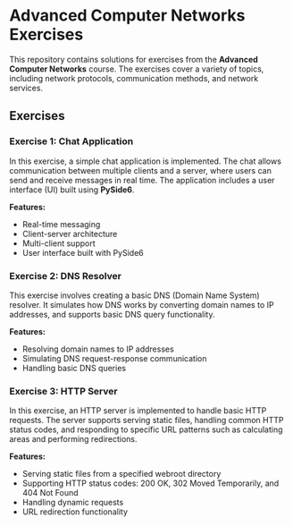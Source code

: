 # Advanced Computer Networks Exercises

This repository contains solutions for exercises from the **Advanced Computer Networks** course. The exercises cover a variety of topics, including network protocols, communication methods, and network services.

## Exercises

### Exercise 1: Chat Application
In this exercise, a simple chat application is implemented. The chat allows communication between multiple clients and a server, where users can send and receive messages in real time. The application includes a user interface (UI) built using **PySide6**.

**Features:**
- Real-time messaging
- Client-server architecture
- Multi-client support
- User interface built with PySide6

### Exercise 2: DNS Resolver
This exercise involves creating a basic DNS (Domain Name System) resolver. It simulates how DNS works by converting domain names to IP addresses, and supports basic DNS query functionality.

**Features:**
- Resolving domain names to IP addresses
- Simulating DNS request-response communication
- Handling basic DNS queries

### Exercise 3: HTTP Server
In this exercise, an HTTP server is implemented to handle basic HTTP requests. The server supports serving static files, handling common HTTP status codes, and responding to specific URL patterns such as calculating areas and performing redirections.

**Features:**
- Serving static files from a specified webroot directory
- Supporting HTTP status codes: 200 OK, 302 Moved Temporarily, and 404 Not Found
- Handling dynamic requests 
- URL redirection functionality
